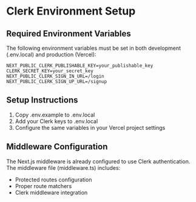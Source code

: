 # Clerk Environment Setup

## Required Environment Variables
The following environment variables must be set in both development (.env.local) and production (Vercel):

```env
NEXT_PUBLIC_CLERK_PUBLISHABLE_KEY=your_publishable_key
CLERK_SECRET_KEY=your_secret_key
NEXT_PUBLIC_CLERK_SIGN_IN_URL=/login
NEXT_PUBLIC_CLERK_SIGN_UP_URL=/signup
```

## Setup Instructions
1. Copy .env.example to .env.local
2. Add your Clerk keys to .env.local
3. Configure the same variables in your Vercel project settings

## Middleware Configuration
The Next.js middleware is already configured to use Clerk authentication. The middleware file (middleware.ts) includes:
- Protected routes configuration
- Proper route matchers
- Clerk middleware integration
